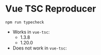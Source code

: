 # Vue TSC Reproducer

```sh
npm run typecheck
```

* Works in `vue-tsc`:
  * 1.3.8
  * 1.20.0
* Does not work in `vue-tsc`:
